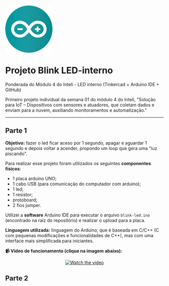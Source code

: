 <img src='readme-assets\arduino-1.svg' align="center"
width='150px'>

# Projeto Blink LED-interno
Ponderada do Módulo 4 do Inteli - LED interno (Tinkercad + Arduino IDE + GitHub)

Primeiro projeto individual da semana 01 do módulo 4 do Inteli, "Solução para IoT – Dispositivos com sensores e atuadores, que coletam dados e enviam para a nuvem, auxiliando monitoramentos e automatização."

---

## Parte 1


**Objetivo:** fazer o led ficar aceso por 1 segundo, apagar e aguardar 1 segundo e depois voltar a acender, propondo um loop que gera uma "luz piscando".

Para realizar esse projeto foram utilizados os seguintes **componentes físicos**: 
- 1 placa arduino UNO;
- 1 cabo USB (para comunicação do computador com arduino);
- 1 led;
- 1 resistor;
- protoboard;
- 2 fios jumper.

Utilizei a **software** Arduino IDE para executar o arquivo `blink-led.ino` (encontrado na raiz do repositório) e realizar o upload para a placa.

**Linguagem utilizada:** linguagem do Arduino, que é baseada em C/C++ (C com pequenas modificações e funcionalidades de C++), mas com uma interface mais simplificada para iniciantes.

**📹 Vídeo de funcionamento (clique na imagem abaixo):**

<div align="center">

[![Watch the video](/assets/blink.JPEG)](https://drive.google.com/file/d/16ZO6bV0SfD_J0PVHTeuvQTlEu_tj83HZ/view?usp=sharing)

</div>

## Parte 2 

